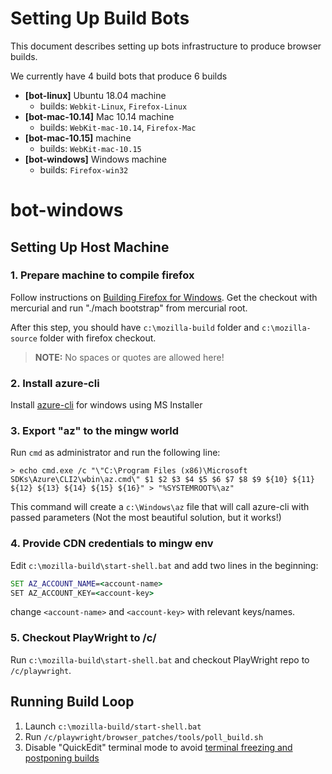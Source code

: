 # Setting Up Build Bots

This document describes setting up bots infrastructure to produce
browser builds.

We currently have 4 build bots that produce 6 builds
- **[bot-linux]** Ubuntu 18.04 machine
    - builds: `Webkit-Linux`, `Firefox-Linux`
- **[bot-mac-10.14]** Mac 10.14 machine
    - builds: `WebKit-mac-10.14`, `Firefox-Mac`
- **[bot-mac-10.15]** machine
    - builds: `WebKit-mac-10.15`
- **[bot-windows]** Windows machine
    - builds: `Firefox-win32`

# bot-windows

## Setting Up Host Machine

### 1. Prepare machine to compile firefox

Follow instructions on [Building Firefox for Windows](https://developer.mozilla.org/en-US/docs/Mozilla/Developer_guide/Build_Instructions/Windows_Prerequisites). Get the checkout with mercurial and run "./mach bootstrap" from mercurial root.

After this step, you should have `c:\mozilla-build` folder
and `c:\mozilla-source` folder with firefox checkout.

> **NOTE:** No spaces or quotes are allowed here!

### 2. Install azure-cli

Install [azure-cli](https://docs.microsoft.com/en-us/cli/azure/install-azure-cli-windows?view=azure-cli-latest) for windows using MS Installer

### 3. Export "az" to the mingw world

Run `cmd` as administrator and run the following line:

```
> echo cmd.exe /c "\"C:\Program Files (x86)\Microsoft SDKs\Azure\CLI2\wbin\az.cmd\" $1 $2 $3 $4 $5 $6 $7 $8 $9 ${10} ${11} ${12} ${13} ${14} ${15} ${16}" > "%SYSTEMROOT%\az"
```

This command will create a `c:\Windows\az` file that will call azure-cli with passed parameters (Not the most beautiful solution, but it works!)


### 4. Provide CDN credentials to mingw env

Edit `c:\mozilla-build\start-shell.bat` and add two lines in the beginning:

```bat
SET AZ_ACCOUNT_NAME=<account-name>
SET AZ_ACCOUNT_KEY=<account-key>
```

change `<account-name>` and `<account-key>` with relevant keys/names.

### 5. Checkout PlayWright to /c/

Run `c:\mozilla-build\start-shell.bat` and checkout PlayWright repo to `/c/playwright`.

## Running Build Loop

1. Launch `c:\mozilla-build/start-shell.bat`
2. Run `/c/playwright/browser_patches/tools/poll_build.sh`
3. Disable "QuickEdit" terminal mode to avoid [terminal freezing and postponing builds](https://stackoverflow.com/questions/33883530/why-is-my-command-prompt-freezing-on-windows-10)
